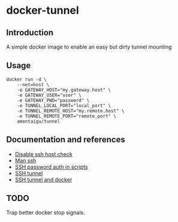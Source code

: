 # docker-tunnel

## Introduction

A simple docker image to enable an easy but dirty tunnel mounting

## Usage

```
docker run -d \
    --net=host \
    -e GATEWAY_HOST="my.gateway.host" \
    -e GATEWAY_USER="user" \
    -e GATEWAY_PWD="password" \
    -e TUNNEL_LOCAL_PORT="local_port" \
    -e TUNNEL_REMOTE_HOST="my.remote.host" \
    -e TUNNEL_REMOTE_PORT="remote_port" \
    amontaigu/tunnel
```

## Documentation and references

* [Disable ssh host check](http://linuxcommando.blogspot.fr/2008/10/how-to-disable-ssh-host-key-checking.html)
* [Man ssh](http://www.delafond.org/traducmanfr/man/man1/ssh.1.html)
* [SSH password auth in scripts](http://stackoverflow.com/questions/12118308/command-line-to-execute-ssh-with-password-authentication)
* [SSH tunnel](http://www.revsys.com/writings/quicktips/ssh-tunnel.html)
* [SSH tunnel and docker](https://intercityup.com/blog/how-to-expose-an-ssh-tunnel-to-localhost-in-a-docker-container-via-vagrant.html)

## TODO

Trap better docker stop signals.
